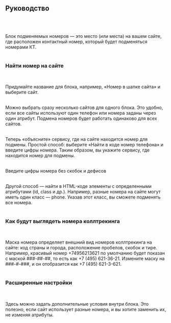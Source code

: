 ## Руководство
<br>
<br>

Блок подменяемых номеров — это место (или места) на вашем сайте, где расположен контактный номер, который будет подменяться номерами КТ.
<br>
<br>

### Найти номер на сайте
<br>

Придумайте название для блока, например, «Номер в шапке сайта» и выберите сайт.
<br>
<br>

<Alert>Можно выбрать сразу несколько сайтов для одного блока. Это удобно, если все сайты используют один телефон или номера заданы через один атрибут. Подмена номеров будет работать одинаково для всех сайтов.</Alert>
<br>
<br>

Теперь «объясните» сервису, где на сайте находится номер для подмены. Простой способ: выберите «Найти в коде номер телефона» и введите цифры номера. Таким образом, вы укажите сервису, где находится номер для подмены.
<br>
<br>

<Alert>Введите цифры номера без скобок и дефисов</Alert>
<br>
<br>

Другой способ — найти в HTML-коде элементы с определенными атрибутами (id, class и др.). Например, разные номера на сайте могут иметь один класс — phone. Указав этот класс, вы сможете подменять все номера.
<br>
<br>

### Как будут выглядеть номера коллтрекинга
<br>

Маска номера определяет внешний вид номеров коллтрекинга на сайте: код страны и города, расположение пробелов, скобок и тире. Например, красивый номер +74956213621 по умолчанию будет показан с маской ###-##-##, то есть как +7 (495) 621-36-21. Измените маску на ###-#-###, и он отобразится как +7 (495) 621-3-621.
<br>
<br>

### Расширенные настройки
<br>

Здесь можно задать дополнительные условия внутри блока. Это полезно, если сайт использует разные номера, и вы хотите заменить их, не изменяя атрибуты.
